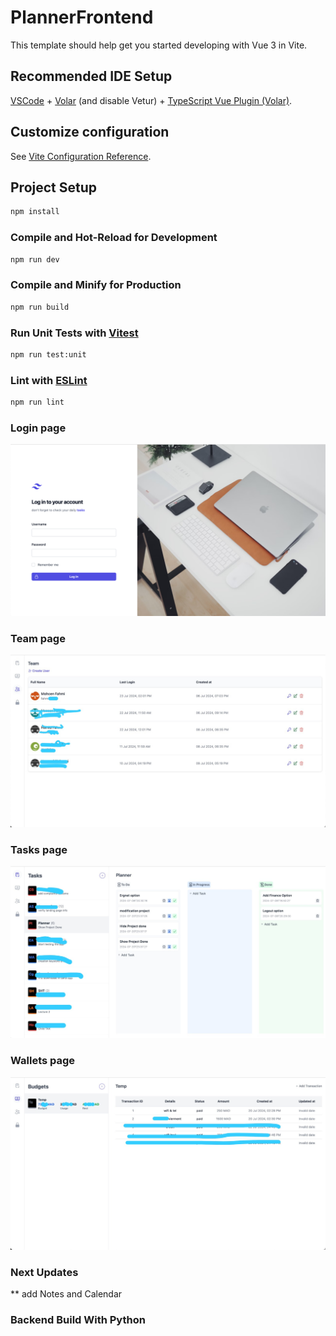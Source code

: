 # PlannerFrontend

This template should help get you started developing with Vue 3 in Vite.

## Recommended IDE Setup

[VSCode](https://code.visualstudio.com/) + [Volar](https://marketplace.visualstudio.com/items?itemName=Vue.volar) (and disable Vetur) + [TypeScript Vue Plugin (Volar)](https://marketplace.visualstudio.com/items?itemName=Vue.vscode-typescript-vue-plugin).

## Customize configuration

See [Vite Configuration Reference](https://vitejs.dev/config/).

## Project Setup

```sh
npm install
```

### Compile and Hot-Reload for Development

```sh
npm run dev
```

### Compile and Minify for Production

```sh
npm run build
```

### Run Unit Tests with [Vitest](https://vitest.dev/)

```sh
npm run test:unit
```

### Lint with [ESLint](https://eslint.org/)

```sh
npm run lint
```

### Login page
[![API docs](/public/login.png)](https://github.com/fahmi015/PlannerFrontend/)


### Team page
[![API docs](/public/team.jpeg)](https://github.com/fahmi015/PlannerFrontend/)


### Tasks page
[![API docs](/public/tasks.jpeg)](https://github.com/fahmi015/PlannerFrontend/)


### Wallets page
[![API docs](/public/wallets.jpeg)](https://github.com/fahmi015/PlannerFrontend/)

### Next Updates
** add Notes and Calendar

### Backend Build With Python
[](https://github.com/fahmi015/planner)